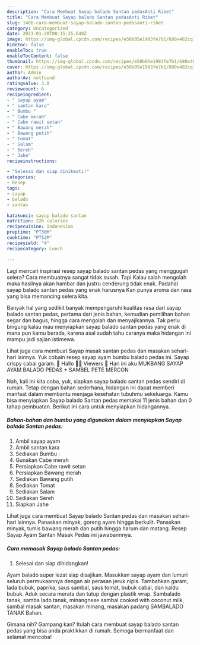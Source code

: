 ```yaml
---
description: "Cara Membuat Sayap balado Santan pedasAnti Ribet"
title: "Cara Membuat Sayap balado Santan pedasAnti Ribet"
slug: 1486-cara-membuat-sayap-balado-santan-pedasanti-ribet
category: Uncategorized
date: 2023-01-20T08:15:35.648Z
image: https://img-global.cpcdn.com/recipes/e50b05e1993fe7b1/680x482cq70/sayap-balado-santan-pedas-foto-resep-utama.jpg
hideToc: false
enableToc: true
enableTocContent: false
thumbnail: https://img-global.cpcdn.com/recipes/e50b05e1993fe7b1/680x482cq70/sayap-balado-santan-pedas-foto-resep-utama.jpg
cover: https://img-global.cpcdn.com/recipes/e50b05e1993fe7b1/680x482cq70/sayap-balado-santan-pedas-foto-resep-utama.jpg
author: Admin
authorAv: notfound
ratingvalue: 3.8
reviewcount: 6
recipeingredient:
- " sayap ayam"
- " santan kara"
- " Bumbu "
- " Cabe merah"
- " Cabe rawit setan"
- " Bawang merah"
- " Bawang putih"
- " Tomat"
- " Salam"
- " Sereh"
- " Jahe"
recipeinstructions:

- "Selesai dan siap dinikmati!"
categories:
- Resep
tags:
- sayap
- balado
- santan

katakunci: sayap balado santan 
nutrition: 226 calories
recipecuisine: Indonesian
preptime: "PT30M"
cooktime: "PT52M"
recipeyield: "4"
recipecategory: Lunch

---
```



Lagi mencari inspirasi resep sayap balado santan pedas yang menggugah selera? Cara membuatnya sangat tidak susah. Tapi Kalau salah mengolah maka hasilnya akan hambar dan justru cenderung tidak enak. Padahal sayap balado santan pedas yang enak harusnya Kan punya aroma dan rasa yang bisa memancing selera kita.


Banyak hal yang sedikit banyak mempengaruhi kualitas rasa dari sayap balado santan pedas, pertama dari jenis bahan, kemudian pemilihan bahan segar dan bagus, hingga cara mengolah dan menyajikannya. Tak perlu bingung kalau mau menyiapkan sayap balado santan pedas yang enak di mana pun kamu berada, karena asal sudah tahu caranya maka hidangan ini mampu jadi sajian istimewa.

Lihat juga cara membuat Sayap masak santan pedas dan masakan sehari-hari lainnya. Yuk cobain resep sayap ayam bumbu balado pedas ini. Sayap crispy cabai garam. 🔴 Hallo 👋🏻 Viewers 🔴 Hari ini aku MUKBANG SAYAP AYAM BALADO PEDAS + SAMBEL PETE MERCON


Nah, kali ini kita coba, yuk, siapkan sayap balado santan pedas sendiri di rumah. Tetap dengan bahan sederhana, hidangan ini dapat memberi manfaat dalam membantu menjaga kesehatan tubuhmu sekeluarga. Kamu bisa menyiapkan Sayap balado Santan pedas memakai 11 jenis bahan dan 0 tahap pembuatan. Berikut ini cara untuk menyiapkan hidangannya.

<!--inarticleads1-->

##### Bahan-bahan dan bumbu yang digunakan dalam menyiapkan Sayap balado Santan pedas:

1. Ambil  sayap ayam
1. Ambil  santan kara
1. Sediakan  Bumbu :
1. Gunakan  Cabe merah
1. Persiapkan  Cabe rawit setan
1. Persiapkan  Bawang merah
1. Sediakan  Bawang putih
1. Sediakan  Tomat
1. Sediakan  Salam
1. Sediakan  Sereh
1. Siapkan  Jahe


Lihat juga cara membuat Sayap balado Santan pedas dan masakan sehari-hari lainnya. Panaskan minyak, goreng ayam hingga berkulit. Panaskan minyak, tumis bawang merah dan putih hingga harum dan matang. Resep Sayap Ayam Santan Masak Pedas ini jawabannnya. 

<!--inarticleads2-->

##### Cara memasak Sayap balado Santan pedas:


1. Selesai dan siap dihidangkan!

Ayam balado super lezat siap disajikan. Masukkan sayap ayam dan lumuri seluruh permukaannya dengan air perasan jeruk nipis. Tambahkan garam, lada bubuk, paprika, saus sambal, saus tomat, bubuk cabai, dan kaldu bubuk. Aduk secara merata dan tutup dengan plastik wrap. Sambalado tanak, samba lado tanak, minangnese sambal cooked with coconut milk, sambal masak santan, masakan minang, masakan padang SAMBALADO TANAK Bahan. 

Gimana nih? Gampang kan? Itulah cara membuat sayap balado santan pedas yang bisa anda praktikkan di rumah. Semoga bermanfaat dan selamat mencoba!
